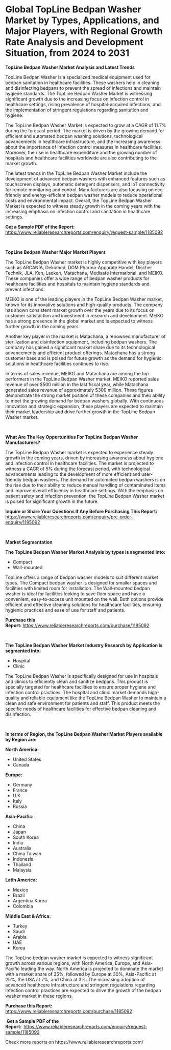<p><h1>Global TopLine Bedpan Washer Market by Types, Applications, and Major Players, with Regional Growth Rate Analysis and Development Situation, from 2024 to 2031</h1></p><p><strong>TopLine Bedpan Washer Market Analysis and Latest Trends</strong></p>
<p><p>TopLine Bedpan Washer is a specialized medical equipment used for bedpan sanitation in healthcare facilities. These washers help in cleaning and disinfecting bedpans to prevent the spread of infections and maintain hygiene standards. The TopLine Bedpan Washer Market is witnessing significant growth due to the increasing focus on infection control in healthcare settings, rising prevalence of hospital-acquired infections, and the implementation of stringent regulations regarding sanitation and hygiene.</p><p>The TopLine Bedpan Washer Market is expected to grow at a CAGR of 11.7% during the forecast period. The market is driven by the growing demand for efficient and automated bedpan washing solutions, technological advancements in healthcare infrastructure, and the increasing awareness about the importance of infection control measures in healthcare facilities. Moreover, the rise in healthcare expenditure and the growing number of hospitals and healthcare facilities worldwide are also contributing to the market growth.</p><p>The latest trends in the TopLine Bedpan Washer Market include the development of advanced bedpan washers with enhanced features such as touchscreen displays, automatic detergent dispensers, and IoT connectivity for remote monitoring and control. Manufacturers are also focusing on eco-friendly and energy-efficient bedpan washer models to reduce operational costs and environmental impact. Overall, the TopLine Bedpan Washer Market is expected to witness steady growth in the coming years with the increasing emphasis on infection control and sanitation in healthcare settings.</p></p>
<p><strong>Get a Sample PDF of the Report:&nbsp;</strong> <a href="https://www.reliableresearchreports.com/enquiry/request-sample/1185092">https://www.reliableresearchreports.com/enquiry/request-sample/1185092</a></p>
<p>&nbsp;</p>
<p><strong>TopLine Bedpan Washer Major Market Players</strong></p>
<p><p>The TopLine Bedpan Washer market is highly competitive with key players such as ARCANIA, Dekomed, DGM Pharma-Apparate Handel, Discher Technik, JLA, Ken, Laoken, Matachana, Medisafe International, and MEIKO. These companies offer a wide range of bedpan washer products for healthcare facilities and hospitals to maintain hygiene standards and prevent infections.</p><p>MEIKO is one of the leading players in the TopLine Bedpan Washer market, known for its innovative solutions and high-quality products. The company has shown consistent market growth over the years due to its focus on customer satisfaction and investment in research and development. MEIKO has a strong presence in the global market and is expected to witness further growth in the coming years.</p><p>Another key player in the market is Matachana, a renowned manufacturer of sterilization and disinfection equipment, including bedpan washers. The company has gained a significant market share due to its technological advancements and efficient product offerings. Matachana has a strong customer base and is poised for future growth as the demand for hygienic solutions in healthcare facilities continues to rise.</p><p>In terms of sales revenue, MEIKO and Matachana are among the top performers in the TopLine Bedpan Washer market. MEIKO reported sales revenue of over $500 million in the last fiscal year, while Matachana generated sales revenue of approximately $300 million. These figures demonstrate the strong market position of these companies and their ability to meet the growing demand for bedpan washers globally. With continuous innovation and strategic expansion, these players are expected to maintain their market leadership and drive further growth in the TopLine Bedpan Washer market.</p></p>
<p>&nbsp;</p>
<p><strong>What Are The Key Opportunities For TopLine Bedpan Washer Manufacturers?</strong></p>
<p><p>The TopLine Bedpan Washer market is expected to experience steady growth in the coming years, driven by increasing awareness about hygiene and infection control in healthcare facilities. The market is projected to witness a CAGR of 5% during the forecast period, with technological advancements leading to the development of more efficient and user-friendly bedpan washers. The demand for automated bedpan washers is on the rise due to their ability to reduce manual handling of contaminated items and improve overall efficiency in healthcare settings. With the emphasis on patient safety and infection prevention, the TopLine Bedpan Washer market is poised for significant growth in the future.</p></p>
<p><strong>Inquire or Share Your Questions If Any Before Purchasing This Report:</strong> <a href="https://www.reliableresearchreports.com/enquiry/pre-order-enquiry/1185092">https://www.reliableresearchreports.com/enquiry/pre-order-enquiry/1185092</a></p>
<p>&nbsp;</p>
<p><strong>Market Segmentation</strong></p>
<p><strong>The TopLine Bedpan Washer Market Analysis by types is segmented into:</strong></p>
<p><ul><li>Compact</li><li>Wall-mounted</li></ul></p>
<p><p>TopLine offers a range of bedpan washer models to suit different market types. The Compact bedpan washer is designed for smaller spaces and facilities with limited room for installation. The Wall-mounted bedpan washer is ideal for facilities looking to save floor space and have a convenient, easy-to-access unit mounted on the wall. Both options provide efficient and effective cleaning solutions for healthcare facilities, ensuring hygienic practices and ease of use for staff and patients.</p></p>
<p><strong>Purchase this Report:&nbsp;</strong><a href="https://www.reliableresearchreports.com/purchase/1185092">https://www.reliableresearchreports.com/purchase/1185092</a></p>
<p>&nbsp;</p>
<p><strong>The TopLine Bedpan Washer Market Industry Research by Application is segmented into:</strong></p>
<p><ul><li>Hospital</li><li>Clinic</li></ul></p>
<p><p>The TopLine Bedpan Washer is specifically designed for use in hospitals and clinics to efficiently clean and sanitize bedpans. This product is specially targeted for healthcare facilities to ensure proper hygiene and infection control practices. The hospital and clinic market demands high-quality and reliable equipment like the TopLine Bedpan Washer to maintain a clean and safe environment for patients and staff. This product meets the specific needs of healthcare facilities for effective bedpan cleaning and disinfection.</p></p>
<p>&nbsp;</p>
<p><strong>In terms of Region, the TopLine Bedpan Washer Market Players available by Region are:</strong></p>
<p>
    <p> <strong> North America: </strong>
        <ul>
            <li>United States</li>
            <li>Canada</li>
        </ul>
        </p> 
    <p> <strong> Europe: </strong>
        <ul>
            <li>Germany</li>
            <li>France</li>
            <li>U.K.</li>
            <li>Italy</li>
            <li>Russia</li>
        </ul>
        </p> 
    <p> <strong> Asia-Pacific: </strong>
        <ul>
            <li>China</li>
            <li>Japan</li>
            <li>South Korea</li>
            <li>India</li>
            <li>Australia</li>
            <li>China Taiwan</li>
            <li>Indonesia</li>
            <li>Thailand</li>
            <li>Malaysia</li>
        </ul>
        </p> 
    <p> <strong> Latin America: </strong>
        <ul>
            <li>Mexico</li>
            <li>Brazil</li>
            <li>Argentina Korea</li>
            <li>Colombia</li>
        </ul>
        </p> 
    <p> <strong> Middle East & Africa: </strong>
        <ul>
            <li>Turkey</li>
            <li>Saudi</li>
            <li>Arabia</li>
            <li>UAE</li>
            <li>Korea</li>
        </ul>
    </p>
    </p>
<p><p>The TopLine bedpan washer market is expected to witness significant growth across various regions, with North America, Europe, and Asia-Pacific leading the way. North America is projected to dominate the market with a market share of 35%, followed by Europe at 30%, Asia-Pacific at 25%, the USA at 7%, and China at 3%. The increasing adoption of advanced healthcare infrastructure and stringent regulations regarding infection control practices are expected to drive the growth of the bedpan washer market in these regions.</p></p>
<p><strong>Purchase this Report: </strong><a href="https://www.reliableresearchreports.com/purchase/1185092">https://www.reliableresearchreports.com/purchase/1185092</a></p>
<p>&nbsp;<strong>Get a Sample PDF of the Report:&nbsp;&nbsp;</strong><a href="https://www.reliableresearchreports.com/enquiry/request-sample/1185092">https://www.reliableresearchreports.com/enquiry/request-sample/1185092</a></p>
<p><strong></strong></p>
<p>Check more reports on https://www.reliableresearchreports.com/</p>